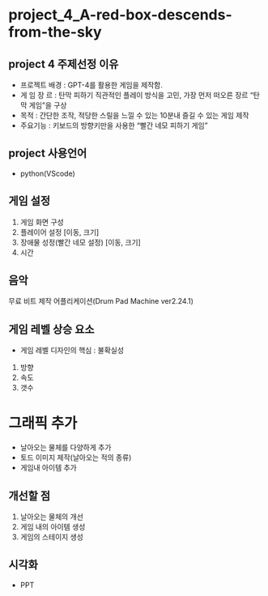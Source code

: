 # project_4_A-red-box-descends-from-the-sky
## project 4 주제선정 이유
- 프로젝트 배경 : GPT-4를 활용한 게임을 제작함.
- 게 임     장 르 : 탄막 피하기 
직관적인 플레이 방식을 고민, 가장 먼저 떠오른 장르 “탄막 게임”을 구상
- 목적 : 간단한 조작, 적당한 스릴을 느낄 수 있는 10분내 즐길 수 있는 게임 제작
- 주요기능 : 키보드의 방향키만을 사용한 “빨간 네모 피하기 게임”

## project 사용언어 
- python(VScode)

## 게임 설정
1. 게임 화면 구성
2. 플레이어 설정 [이동, 크기]
3. 장애물 성정(빨간 네모 설정) [이동, 크기]
4. 시간

## 음악
무료 비트 제작 어플리케이션(Drum Pad Machine ver2.24.1)

## 게임 레벨 상승 요소
- 게임 레벨 디자인의 핵심 : 불확실성
1. 방향
2. 속도
3. 갯수

# 그래픽 추가
- 날아오는 물체를 다양하게 추가
- 토드 이미지 제작(날아오는 적의 종류)
- 게임내 아이템 추가

## 개선할 점
1. 날아오는 물체의 개선
2. 게임 내의 아이템 생성
3. 게임의 스테이지 생성

## 시각화
- PPT
